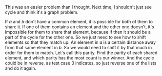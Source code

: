 This was an easier problem than I thought.
Next time, I shouldn't just see cycle and think it's a graph problem.

If $a$ and $b$ don't have a common element, it is possible for both of them to share it.
If one of them contains an element and the other one doesn't, it's impossible for them to share that element, because if then it should be a part of the cycle for the other one.
So we just need to see how to shift elements so that they match up.
An element in $a$ is a certain distance away from that same element in $b$.
So we would need to shift it by that much in order for them to match.
Let's call this parity.
Find the parity of each shared element, and which parity has the most count is our winner.
And the cycle could be in reverse, as test case 3 indicates, so just reverse one of the lists and do it again.
